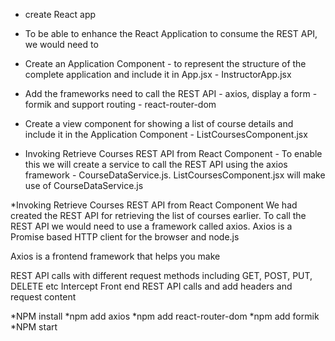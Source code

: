 * create React app

* To be able to enhance the React Application to consume the REST API, we would need to

* Create an Application Component - to represent the structure of the complete application and include it in App.jsx - InstructorApp.jsx
* Add the frameworks need to call the REST API - axios, display a form - formik and support routing - react-router-dom
* Create a view component for showing a list of course details and include it in the Application Component - ListCoursesComponent.jsx
* Invoking Retrieve Courses REST API from React Component - To enable this we will create a service to call the REST API using the axios framework - CourseDataService.js. ListCoursesComponent.jsx will make use of CourseDataService.js

*Invoking Retrieve Courses REST API from React Component
We had created the REST API for retrieving the list of courses earlier. To call the REST API we would need to use a framework called axios.
Axios is a Promise based HTTP client for the browser and node.js

Axios is a frontend framework that helps you make

REST API calls with different request methods including GET, POST, PUT, DELETE etc
Intercept Front end REST API calls and add headers and request content

*NPM install
*npm add axios
*npm add react-router-dom
*npm add formik
*NPM start
